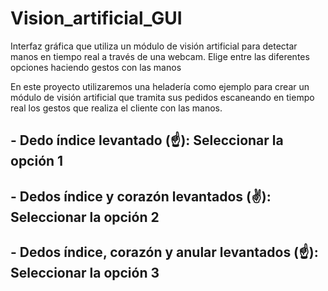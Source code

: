 # Vision_artificial_GUI

Interfaz gráfica que utiliza un módulo de visión artificial para detectar manos en tiempo real a través de una webcam. Elige entre las diferentes opciones haciendo gestos con las manos

En este proyecto utilizaremos una heladería como ejemplo para crear un módulo de visión artificial que tramita sus pedidos escaneando en tiempo real los gestos que realiza el cliente con las manos.

## - Dedo índice levantado (:point_up:): Seleccionar la opción 1
## - Dedos índice y corazón levantados (:v:): Seleccionar la opción 2
## - Dedos índice, corazón y anular levantados  (:point_up:): Seleccionar la opción 3

